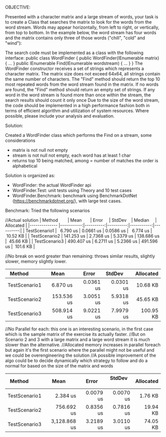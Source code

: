 OBJECTIVE:

Presented with a character matrix and a large stream of words, your task is to create a Class
that searches the matrix to look for the words from the word stream. Words may appear
horizontally, from left to right, or vertically, from top to bottom. In the example below, the word
stream has four words and the matrix contains only three of those words ("chill", "cold" and
"wind"):

The search code must be implemented as a class with the following interface:
public class WordFinder
{
public WordFinder(IEnumerable<string> matrix) {
...
}
public IEnumerable<string> Find(IEnumerable<string> wordstream)
{ ...
}
}
The WordFinder constructor receives a set of strings which represents a character matrix. The
matrix size does not exceed 64x64, all strings contain the same number of characters. The
"Find" method should return the top 10 most repeated words from the word stream found in the
matrix. If no words are found, the "Find" method should return an empty set of strings. If any
word in the word stream is found more than once within the stream, the search results
should count it only once
Due to the size of the word stream, the code should be implemented in a high performance
fashion both in terms of efficient algorithm and utilization of system resources. Where possible,
please include your analysis and evaluation.


Solution:

Created a WordFinder class which performs the Find on a stream, some considerations
- matrix is not null not empty
- stream is not null not empty, each word has at least 1 char
- returns top 10 being matched, among = number of matches the order is alphabetical

Solution is organized as:
- WordFinder: the actual WordFinder api
- WordFinder.Test: unit tests using Theory and 10 test cases
- WordFinder.Benchmark: benchmark using BenchmarkDotNet (https://benchmarkdotnet.org/), with large test cases.

Benchmark:
Tried the following scenarios 

//Actual solution
| Method        | Mean       | Error     | StdDev    | Median     | Allocated |
|-------------- |-----------:|----------:|----------:|-----------:|----------:|
| TestScenario1 |   6.790 us | 0.0661 us | 0.0586 us |   6.774 us |  10.52 KB |
| TestScenario2 | 141.253 us | 2.7368 us | 5.3379 us | 138.686 us |  45.66 KB |
| TestScenario3 | 490.407 us | 6.2711 us | 5.2366 us | 491.596 us |  101.6 KB |

//No break on word greater than remaining: throws similar results, slightly slower, memory slightly lower.

| Method        | Mean       | Error     | StdDev    | Allocated |
|-------------- |-----------:|----------:|----------:|----------:|
| TestScenario1 |   6.870 us | 0.0361 us | 0.0301 us |  10.68 KB |
| TestScenario2 | 153.536 us | 3.0051 us | 5.9318 us |  45.65 KB |
| TestScenario3 | 508.914 us | 9.0221 us | 7.9979 us | 100.95 KB |

//No Parallel for each: this one is an interesting scenario, in the first case which is the sample matrix of the exercise its actually faster.
//But on Scenario 2 and 3 with a large matrix and a large word stream it is much slower than the alternative. 
//Allocated memory increases in parallel foreach but again it's the first scenario where the parallel might not be useful and we could be overengineering the solution
//A possible improvement of the algo could be to decide dynamically which strategy to follow and do a normal for based on the size of the matrix and words

| Method        | Mean         | Error     | StdDev    | Allocated |
|-------------- |-------------:|----------:|----------:|----------:|
| TestScenario1 |     2.384 us | 0.0079 us | 0.0070 us |   1.76 KB |
| TestScenario2 |   756.692 us | 0.8356 us | 0.7816 us |  19.94 KB |
| TestScenario3 | 3,128.868 us | 3.2189 us | 3.0110 us |  74.05 KB |
